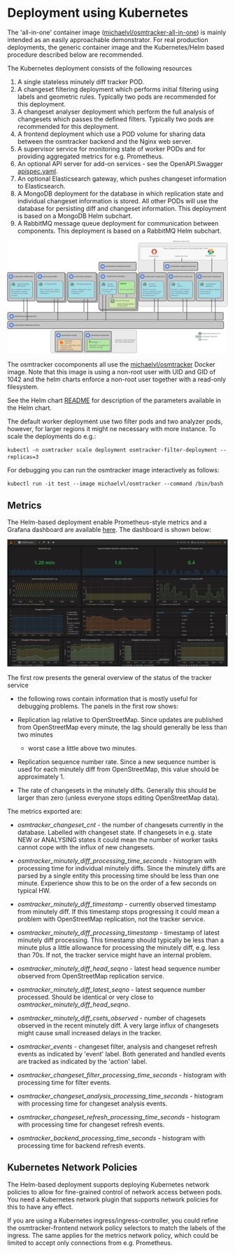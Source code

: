 # Deployment using Kubernetes

The 'all-in-one' container image
([michaelvl/osmtracker-all-in-one](https://hub.docker.com/r/michaelvl/osmtracker-all-in-one/))
is mainly intended as an easily approachable demonstrator.  For real production
deployments, the generic container image and the Kubernetes/Helm based procedure
described below are recommended.

The Kubernetes deployment consists of the following resources

1. A single stateless minutely diff tracker POD.
2. A changeset filtering deployment which performs initial filtering using labels and geometric rules.  Typically two pods are recommended for this deployment.
3. A changeset analyser deployment which perform the full analysis of changesets which passes the defined filters.   Typically two pods are recommended for this deployment.
4. A frontend deployment which use a POD volume for sharing data between the osmtracker backend and the Nginx web server.
5. A supervisor service for monitoring state of worker PODs and for providing aggregated metrics for e.g. Prometheus.
6. An optional API server for add-on services - see the OpenAPI.Swagger [apispec.yaml](apiserver/apispec.yaml).
7. An optional Elasticsearch gateway, which pushes changeset information to Elasticsearch.
8. A MongoDB deployment for the database in which replication state and individual changeset information is stored. All other PODs will use the database for persisting diff and changeset information. This deployment is based on a MongoDB Helm subchart.
9. A RabbitMQ message queue deployment for communication between components. This deployment is based on a RabbitMQ Helm subchart.

![Image](architecture.png?raw=true)

The osmtracker cocomponents all use the
[michaelvl/osmtracker](https://hub.docker.com/r/michaelvl/osmtracker/) Docker
image. Note that this image is using a non-root user with UID and GID of 1042
and the helm charts enforce a non-root user together with a read-only
filesystem.

See the Helm chart [README](helm/osm-analytic-tracker/README.md) for description
of the parameters available in the Helm chart.

The default worker deployment use two filter pods and two analyzer pods,
however, for larger regions it might ne necessary with more instance. To scale
the deployments do e.g.:

```
kubectl -n osmtracker scale deployment osmtracker-filter-deployment --replicas=3
```

For debugging you can run the osmtracker image interactively as follows:

```
kubectl run -it test --image michaelvl/osmtracker --command /bin/bash
```

## Metrics

The Helm-based deployment enable Prometheus-style metrics and a Grafana
dashboard are available [here](osmtracker-grafana-dashboard.json?raw=true). The
dashboard is shown below:

![Image](grafana-dashboard.png?raw=true)

The first row presents the general overview of the status of the tracker service
- the following rows contain information that is mostly useful for debugging
problems. The panels in the first row shows:

- Replication lag relative to OpenStreetMap. Since updates are published from
  OpenStreetMap every minute, the lag should generally be less than two minutes
  - worst case a little above two minutes.

- Replication sequence number rate. Since a new sequence number is used for each
  minutely diff from OpenStreetMap, this value should be approximately 1.

- The rate of changesets in the minutely diffs. Generally this should be larger
  than zero (unless everyone stops editing OpenStreetMap data).

The metrics exported are:

- *osmtracker_changeset_cnt* - the number of changesets currently in the
   database. Labelled with changeset state. If changesets in e.g. state NEW or
   ANALYSING states it could mean the number of worker tasks cannot cope with
   the influx of new changesets.

- *osmtracker_minutely_diff_processing_time_seconds* - histogram with processing
   time for individual minutely diffs. Since the minutely diffs are parsed by a
   single entity this processing time should be less than one minute. Experience
   show this to be on the order of a few seconds on typical HW.

- *osmtracker_minutely_diff_timestamp* - currently observed timestamp from
   minutely diff. If this timestamp stops progressing it could mean a problem
   with OpenStreetMap replication, not the tracker service.

- *osmtracker_minutely_diff_processing_timestamp* - timestamp of latest minutely
   diff processing. This timestamp should typically be less than a minute plus a
   little allowance for processing the minutely diff, e.g. less than 70s.  If
   not, the tracker service might have an internal problem.

- *osmtracker_minutely_diff_head_seqno* - latest head sequence number observed from OpenStreetMap replication service.

- *osmtracker_minutely_diff_latest_seqno* - latest sequence number
   processed. Should be identical or very close to
   *osmtracker_minutely_diff_head_seqno*.

- *osmtracker_minutely_diff_csets_observed* - number of chagesets observed in
   the recent minutely diff. A very large influx of changesets might cause small
   increased delays in the tracker.

- *osmtracker_events* - changeset filter, analysis and changeset refresh events
   as indicated by 'event' label. Both generated and handled events are tracked
   as indicated by the 'action' label.

- *osmtracker_changeset_filter_processing_time_seconds* - histogram with
   processing time for filter events.

- *osmtracker_changeset_analysis_processing_time_seconds* - histogram with
   processing time for changeset analysis events.

- *osmtracker_changeset_refresh_processing_time_seconds* - histogram with
   processing time for changeset refresh events.

- *osmtracker_backend_processing_time_seconds* - histogram with processing time
   for backend refresh events.

## Kubernetes Network Policies

The Helm-based deployment supports deploying Kubernetes network policies to
allow for fine-grained control of network access between pods. You need a
Kubernetes network plugin that supports network policies for this to have any
effect.

If you are using a Kubernetes ingress/ingress-controller, you could refine the
osmtracker-frontend network policy selectors to match the labels of the
ingress. The same applies for the metrics network policy, which could be limited
to accept only connections from e.g. Prometheus.